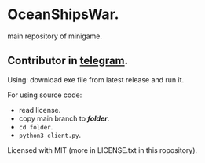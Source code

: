 # OceanShipsWar.
main repository of minigame.

## Contributor in [telegram](t.me/NoneType4Name).

Using: download exe file from latest release and run it.

For using source code:
- read license.
- copy main branch to **_folder_**.
- `cd folder`.
- `python3 client.py`.

Licensed with MIT (more in LICENSE.txt in this ropository).

